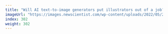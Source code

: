 ```yaml
---
title: "Will AI text-to-image generators put illustrators out of a job?"
imageUrl: "https://images.newscientist.com/wp-content/uploads/2022/05/26114929/SEI_106436363.jpg?width=600"
index: 302
weight: 302
---
```

